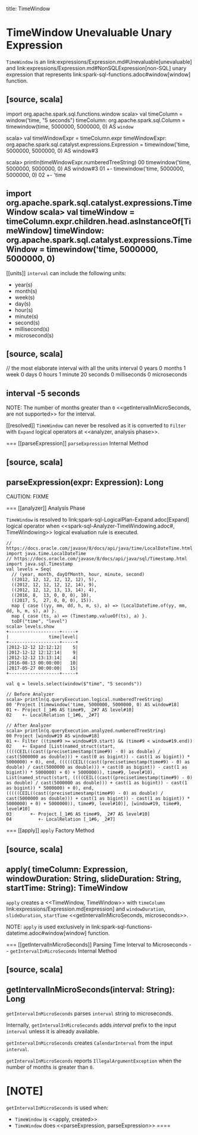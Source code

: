 title: TimeWindow

# TimeWindow Unevaluable Unary Expression

`TimeWindow` is an link:expressions/Expression.md#Unevaluable[unevaluable] and link:expressions/Expression.md#NonSQLExpression[non-SQL] unary expression that represents link:spark-sql-functions.adoc#window[window] function.

[source, scala]
----
import org.apache.spark.sql.functions.window
scala> val timeColumn = window('time, "5 seconds")
timeColumn: org.apache.spark.sql.Column = timewindow(time, 5000000, 5000000, 0) AS `window`

scala> val timeWindowExpr = timeColumn.expr
timeWindowExpr: org.apache.spark.sql.catalyst.expressions.Expression = timewindow('time, 5000000, 5000000, 0) AS window#3

scala> println(timeWindowExpr.numberedTreeString)
00 timewindow('time, 5000000, 5000000, 0) AS window#3
01 +- timewindow('time, 5000000, 5000000, 0)
02    +- 'time

import org.apache.spark.sql.catalyst.expressions.TimeWindow
scala> val timeWindow = timeColumn.expr.children.head.asInstanceOf[TimeWindow]
timeWindow: org.apache.spark.sql.catalyst.expressions.TimeWindow = timewindow('time, 5000000, 5000000, 0)
----

[[units]]
`interval` can include the following units:

* year(s)
* month(s)
* week(s)
* day(s)
* hour(s)
* minute(s)
* second(s)
* millisecond(s)
* microsecond(s)

[source, scala]
----
// the most elaborate interval with all the units
interval 0 years 0 months 1 week 0 days 0 hours 1 minute 20 seconds 0 milliseconds 0 microseconds

interval -5 seconds
----

NOTE: The number of months greater than `0` <<getIntervalInMicroSeconds, are not supported>> for the interval.

[[resolved]]
`TimeWindow` can never be resolved as it is converted to `Filter` with `Expand` logical operators at <<analyzer, analysis phase>>.

=== [[parseExpression]] `parseExpression` Internal Method

[source, scala]
----
parseExpression(expr: Expression): Long
----

CAUTION: FIXME

=== [[analyzer]] Analysis Phase

`TimeWindow` is resolved to link:spark-sql-LogicalPlan-Expand.adoc[Expand] logical operator when <<spark-sql-Analyzer-TimeWindowing.adoc#, TimeWindowing>> logical evaluation rule is executed.

```
// https://docs.oracle.com/javase/8/docs/api/java/time/LocalDateTime.html
import java.time.LocalDateTime
// https://docs.oracle.com/javase/8/docs/api/java/sql/Timestamp.html
import java.sql.Timestamp
val levels = Seq(
  // (year, month, dayOfMonth, hour, minute, second)
  ((2012, 12, 12, 12, 12, 12), 5),
  ((2012, 12, 12, 12, 12, 14), 9),
  ((2012, 12, 12, 13, 13, 14), 4),
  ((2016, 8,  13, 0, 0, 0), 10),
  ((2017, 5,  27, 0, 0, 0), 15)).
  map { case ((yy, mm, dd, h, m, s), a) => (LocalDateTime.of(yy, mm, dd, h, m, s), a) }.
  map { case (ts, a) => (Timestamp.valueOf(ts), a) }.
  toDF("time", "level")
scala> levels.show
+-------------------+-----+
|               time|level|
+-------------------+-----+
|2012-12-12 12:12:12|    5|
|2012-12-12 12:12:14|    9|
|2012-12-12 13:13:14|    4|
|2016-08-13 00:00:00|   10|
|2017-05-27 00:00:00|   15|
+-------------------+-----+

val q = levels.select(window($"time", "5 seconds"))

// Before Analyzer
scala> println(q.queryExecution.logical.numberedTreeString)
00 'Project [timewindow('time, 5000000, 5000000, 0) AS window#18]
01 +- Project [_1#6 AS time#9, _2#7 AS level#10]
02    +- LocalRelation [_1#6, _2#7]

// After Analyzer
scala> println(q.queryExecution.analyzed.numberedTreeString)
00 Project [window#19 AS window#18]
01 +- Filter ((time#9 >= window#19.start) && (time#9 < window#19.end))
02    +- Expand [List(named_struct(start, ((((CEIL((cast((precisetimestamp(time#9) - 0) as double) / cast(5000000 as double))) + cast(0 as bigint)) - cast(1 as bigint)) * 5000000) + 0), end, (((((CEIL((cast((precisetimestamp(time#9) - 0) as double) / cast(5000000 as double))) + cast(0 as bigint)) - cast(1 as bigint)) * 5000000) + 0) + 5000000)), time#9, level#10), List(named_struct(start, ((((CEIL((cast((precisetimestamp(time#9) - 0) as double) / cast(5000000 as double))) + cast(1 as bigint)) - cast(1 as bigint)) * 5000000) + 0), end, (((((CEIL((cast((precisetimestamp(time#9) - 0) as double) / cast(5000000 as double))) + cast(1 as bigint)) - cast(1 as bigint)) * 5000000) + 0) + 5000000)), time#9, level#10)], [window#19, time#9, level#10]
03       +- Project [_1#6 AS time#9, _2#7 AS level#10]
04          +- LocalRelation [_1#6, _2#7]
```

=== [[apply]] `apply` Factory Method

[source, scala]
----
apply(
  timeColumn: Expression,
  windowDuration: String,
  slideDuration: String,
  startTime: String): TimeWindow
----

`apply` creates a <<TimeWindow, TimeWindow>> with `timeColumn` link:expressions/Expression.md[expression] and `windowDuration`, `slideDuration`, `startTime` <<getIntervalInMicroSeconds, microseconds>>.

NOTE: `apply` is used exclusively in link:spark-sql-functions-datetime.adoc#window[window] function.

=== [[getIntervalInMicroSeconds]] Parsing Time Interval to Microseconds -- `getIntervalInMicroSeconds` Internal Method

[source, scala]
----
getIntervalInMicroSeconds(interval: String): Long
----

`getIntervalInMicroSeconds` parses `interval` string to microseconds.

Internally, `getIntervalInMicroSeconds` adds *interval* prefix to the input `interval` unless it is already available.

`getIntervalInMicroSeconds` creates `CalendarInterval` from the input `interval`.

`getIntervalInMicroSeconds` reports `IllegalArgumentException` when the number of months is greater than `0`.

[NOTE]
====
`getIntervalInMicroSeconds` is used when:

* `TimeWindow` is <<apply, created>>
* `TimeWindow` does <<parseExpression, parseExpression>>
====
